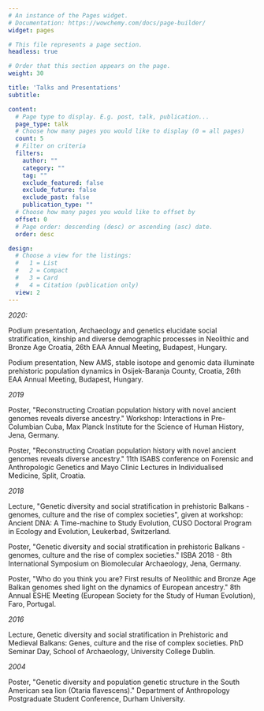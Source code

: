```yaml
---
# An instance of the Pages widget.
# Documentation: https://wowchemy.com/docs/page-builder/
widget: pages

# This file represents a page section.
headless: true

# Order that this section appears on the page.
weight: 30

title: 'Talks and Presentations'
subtitle:

content:
  # Page type to display. E.g. post, talk, publication...
  page_type: talk
  # Choose how many pages you would like to display (0 = all pages)
  count: 5
  # Filter on criteria
  filters:
    author: ""
    category: ""
    tag: ""
    exclude_featured: false
    exclude_future: false
    exclude_past: false
    publication_type: ""
  # Choose how many pages you would like to offset by
  offset: 0
  # Page order: descending (desc) or ascending (asc) date.
  order: desc

design:
  # Choose a view for the listings:
  #   1 = List
  #   2 = Compact
  #   3 = Card
  #   4 = Citation (publication only)
  view: 2
---
```


*2020:*

Podium presentation, Archaeology and genetics elucidate social stratification, kinship and diverse demographic processes in Neolithic and Bronze Age Croatia, 26th EAA Annual Meeting, Budapest, Hungary.

Podium presentation, New AMS, stable isotope and genomic data illuminate prehistoric population dynamics in Osijek-Baranja County, Croatia, 26th EAA Annual Meeting, Budapest, Hungary.

*2019*

Poster, "Reconstructing Croatian population history with novel ancient genomes reveals diverse ancestry." Workshop: Interactions in Pre-Columbian Cuba, Max Planck Institute for the Science of Human History, Jena, Germany.

Poster, "Reconstructing Croatian population history with novel ancient genomes reveals diverse ancestry." 11th ISABS conference on Forensic and Anthropologic Genetics and Mayo Clinic Lectures in Individualised Medicine, Split, Croatia.

*2018*

Lecture, "Genetic diversity and social stratification in prehistoric Balkans - genomes, culture and the rise of complex societies", given at workshop: Ancient DNA: A Time-machine to Study Evolution, CUSO Doctoral Program in Ecology and Evolution, Leukerbad, Switzerland.

Poster, "Genetic diversity and social stratification in prehistoric Balkans - genomes, culture and the rise of complex societies." ISBA 2018 - 8th International Symposium on Biomolecular Archaeology, Jena, Germany.

Poster, "Who do you think you are? First results of Neolithic and Bronze Age Balkan genomes shed light on the dynamics of European ancestry." 8th Annual ESHE Meeting (European Society for the Study of Human Evolution), Faro, Portugal.

*2016*

Lecture, Genetic diversity and social stratification in Prehistoric and Medieval Balkans: Genes, culture and the rise of complex societies. PhD Seminar Day, School of Archaeology, University College Dublin.

*2004*

Poster, "Genetic diversity and population genetic structure in the South American sea lion (Otaria flavescens)." Department of Anthropology Postgraduate Student Conference, Durham University.
